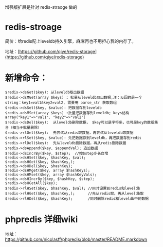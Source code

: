 增强版扩展是针对 redis-straoge 做的

redis-stroage
==================

简价：给redis配上leveldb持久引擎，麻麻再也不用担心我的内存了。

地址：[https://github.com/qiye/redis-storage](https://github.com/qiye/redis-storage)

新增命令：
==============

	$redis->dsGet($key): 从leveldb取出数据
	$redis->dsMGet(array $keys) : 批量从leveldb取出数据,注：反回的是一个string：key1=val1&key2=val2, 需要用 parse_str 获取数组
	$redis->dsSet($key, $value): 把数据存到leveldb
	$redis->dsMSet(array $keys) :批量把数据存到leveldb; keys结构 array("key1"=>"val1", "key2"=>"val2")
	$redis->dsDel($key):  从leveldb删除数据， $key可以是字符串，也可是key的数组集合（相当于批量删除）
	$redis->rlGet($key):  先尝试从redis取数据，再尝试从leveldb取数据
	$redis->rlSet($key, $value): 先把数据存到leveldb，再把数据存到redis
	$redis->rlDel($key):  先从leveldb删除数据，再从redis删除数据
	$redis->dsAppend($key, $appendVal); 追加数据 
	$redis->dsIncrBy($key, $step);  //按$step步长自增
	$redis->dsHSet($key, $hashKey, $val);
	$redis->dsHGet($key, $hashKey,);
	$redis->dsHDel($key, $hashKey);
	$redis->dsHMget($key, array $hashKeys);
	$redis->dsHMset($key, array $hashKeyVals);
	$redis->dsHIncrBy($key, $hashKey, $step);
	$redis->dsHGetAll($key);
	$redis->rlHSet($key, $hashKey, $val); //同时设置到redis和leveldb
	$redis->rlHGet($key, $hashKey,);      //先从redis取，再从leveldb取
	$redis->rlHDel($key, $hashKey);       /同时删除redis和leveldb中的数据
	

phpredis 详细wiki
=========================

地址：https://github.com/nicolasff/phpredis/blob/master/README.markdown
